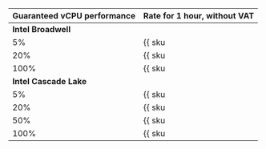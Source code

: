 Guaranteed vCPU performance | Rate for 1 hour, without VAT
--- | ---
**Intel Broadwell** |
5% | {{ sku|KZT|compute.vm.cpu.c05|string }}
20% | {{ sku|KZT|compute.vm.cpu.c20|string }}
100% | {{ sku|KZT|compute.vm.cpu.c100|string }}
**Intel Cascade Lake** |
5% | {{ sku|KZT|compute.vm.cpu.c05.v2|string }}
20% | {{ sku|KZT|compute.vm.cpu.c20.v2|string }}
50% | {{ sku|KZT|compute.vm.cpu.50.v2|string }}
100% | {{ sku|KZT|compute.vm.cpu.c100.v2|string }}